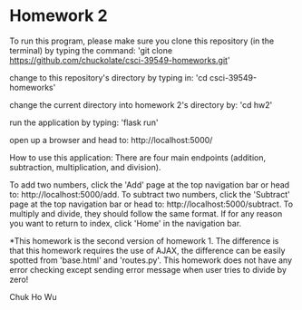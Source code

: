 # Homework 2

To run this program, please make sure you clone this repository (in the terminal) by typing the command:
'git clone https://github.com/chuckolate/csci-39549-homeworks.git'

change to this repository's directory by typing in: 'cd csci-39549-homeworks'

change the current directory into homework 2's directory by: 'cd hw2'

run the application by typing: 'flask run'

open up a browser and head to: http://localhost:5000/

How to use this application:
There are four main endpoints (addition, subtraction, multiplication, and division).

To add two numbers, click the 'Add' page at the top navigation bar or head to: http://localhost:5000/add.
To subtract two numbers, click the 'Subtract' page at the top navigation bar or head to: http://localhost:5000/subtract.
To multiply and divide, they should follow the same format.
If for any reason you want to return to index, click 'Home' in the navigation bar.

*This homework is the second version of homework 1. The difference is that this homework requires the use of AJAX, the difference can be easily spotted from 'base.html' and 'routes.py'. This homework does not have any error checking except sending error message when user tries to divide by zero!

Chuk Ho Wu